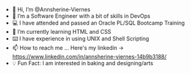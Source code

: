 - 👋 Hi, I’m @Annsherine-Viernes
- 👀 I’m a Software Engineer with a bit of skills in DevOps 
- 💻 I have attended and passed an Oracle PL/SQL Bootcamp Training
- 🌱 I’m currently learning HTML and CSS
- ⌨️ I have experience in using UNIX and Shell Scripting
- 📫 How to reach me ... Here's my linkedin -> https://www.linkedin.com/in/annsherine-viernes-14b9b3188/
- 💡  Fun Fact: I am interested in baking and designing/arts

<!---
Annsherine-Viernes/Annsherine-Viernes is a ✨ special ✨ repository because its `README.md` (this file) appears on your GitHub profile.
You can click the Preview link to take a look at your changes.
--->

